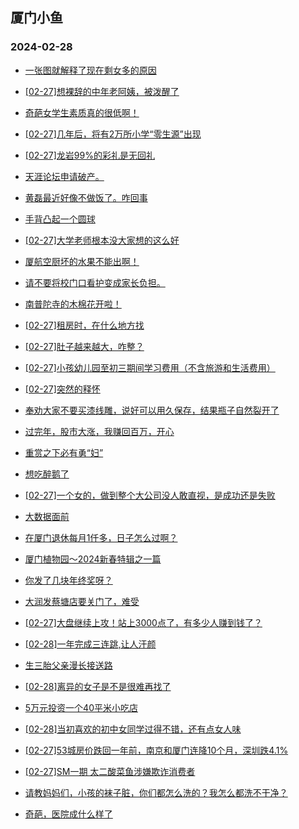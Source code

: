 ## 厦门小鱼 
### 2024-02-28

+ [一张图就解释了现在剩女多的原因](http://bbs.xmfish.com/read-htm-tid-18152099.html)

+ [[02-27]想裸辞的中年老阿姨，被泼醒了](http://bbs.xmfish.com/read-htm-tid-18152210.html)

+ [奇葩女学生素质真的很低啊！](http://bbs.xmfish.com/read-htm-tid-18152091.html)

+ [[02-27]几年后，将有2万所小学“零生源”出现](http://bbs.xmfish.com/read-htm-tid-18152249.html)

+ [[02-27]龙岩99%的彩礼是无回礼](http://bbs.xmfish.com/read-htm-tid-18152118.html)

+ [天涯论坛申请破产。](http://bbs.xmfish.com/read-htm-tid-18152277.html)

+ [黄磊最近好像不做饭了。咋回事](http://bbs.xmfish.com/read-htm-tid-18152122.html)

+ [手背凸起一个圆球](http://bbs.xmfish.com/read-htm-tid-18152108.html)

+ [[02-27]大学老师根本没大家想的这么好](http://bbs.xmfish.com/read-htm-tid-18152384.html)

+ [厦航空厨坏的水果不能出啊！](http://bbs.xmfish.com/read-htm-tid-18152362.html)

+ [请不要将校门口看护变成家长负担。](http://bbs.xmfish.com/read-htm-tid-18152387.html)

+ [南普陀寺的木棉花开啦！](http://bbs.xmfish.com/read-htm-tid-18152292.html)

+ [[02-27]租房时，在什么地方找](http://bbs.xmfish.com/read-htm-tid-18152315.html)

+ [[02-27]肚子越来越大，咋整？](http://bbs.xmfish.com/read-htm-tid-18152515.html)

+ [[02-27]小孩幼儿园至初三期间学习费用（不含旅游和生活费用）](http://bbs.xmfish.com/read-htm-tid-18152467.html)

+ [[02-27]突然的释怀](http://bbs.xmfish.com/read-htm-tid-18152226.html)

+ [奉劝大家不要买漆线雕，说好可以用久保存，结果瓶子自然裂开了](http://bbs.xmfish.com/read-htm-tid-18152440.html)

+ [过完年，股市大涨，我赚回百万，开心](http://bbs.xmfish.com/read-htm-tid-18152443.html)

+ [重赏之下必有勇“妇”](http://bbs.xmfish.com/read-htm-tid-18152458.html)

+ [想吃醉鹅了](http://bbs.xmfish.com/read-htm-tid-18152336.html)

+ [[02-27]一个女的，做到整个大公司没人敢直视，是成功还是失败](http://bbs.xmfish.com/read-htm-tid-18152415.html)

+ [大数据面前](http://bbs.xmfish.com/read-htm-tid-18152370.html)

+ [在厦门退休每月1仟多，日子怎么过啊？](http://bbs.xmfish.com/read-htm-tid-18152381.html)

+ [厦门植物园～2024新春特辑之一篇](http://bbs.xmfish.com/read-htm-tid-18152430.html)

+ [你发了几块年终奖呀？](http://bbs.xmfish.com/read-htm-tid-18152514.html)

+ [大润发蔡塘店要关门了，难受](http://bbs.xmfish.com/read-htm-tid-18152595.html)

+ [[02-27]大盘继续上攻！站上3000点了，有多少人赚到钱了？](http://bbs.xmfish.com/read-htm-tid-18152424.html)

+ [[02-28]一年完成三连跳,让人汗颜](http://bbs.xmfish.com/read-htm-tid-18152741.html)

+ [生三胎父亲漫长接送路](http://bbs.xmfish.com/read-htm-tid-18152605.html)

+ [[02-28]离异的女子是不是很难再找了](http://bbs.xmfish.com/read-htm-tid-18152838.html)

+ [5万元投资一个40平米小吃店](http://bbs.xmfish.com/read-htm-tid-18152607.html)

+ [[02-28]当初喜欢的初中女同学过得不错，还有点女人味](http://bbs.xmfish.com/read-htm-tid-18152758.html)

+ [[02-27]53城房价跌回一年前，南京和厦门连降10个月，深圳跌4.1%](http://bbs.xmfish.com/read-htm-tid-18152611.html)

+ [[02-27]SM一期 太二酸菜鱼涉嫌欺诈消费者](http://bbs.xmfish.com/read-htm-tid-18152593.html)

+ [请教妈妈们，小孩的袜子脏，你们都怎么洗的？我怎么都洗不干净？](http://bbs.xmfish.com/read-htm-tid-18152697.html)

+ [奇葩，医院成什么样了](http://bbs.xmfish.com/read-htm-tid-18152655.html)

